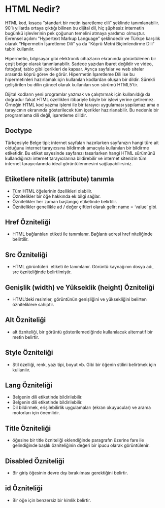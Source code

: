 # HTML Nedir?
HTML kod, kısaca “standart bir metin işaretleme dili” şeklinde tanımlanabilir. 90’lı yıllarda ortaya çıktığı bilinen bu dijital dil, hiç şüphesiz internetin bugünkü işlevlerinin pek çoğunun temelini atmaya yardımcı olmuştur. Evrensel açılımı “Hypertext Markup Language” şeklindedir ve Türkçe karşılık olarak “Hipermetin İşaretleme Dili” ya da “Köprü Metni Biçimlendirme Dili” tabiri kullanılır.

Hipermetin, bilgisayar gibi elektronik cihazların ekranında görüntülenen bir çeşit belge olarak tanımlanabilir. Sadece yazıdan ibaret değildir ve video, fotoğraf, tablo gibi içerikleri de kapsar. Ayrıca sayfalar ve web siteler arasında köprü görev de görür. Hipermetin İşaretleme Dili ise bu hipermetinleri hazırlamak için kullanılan kodlardan oluşan bir dildir. Sürekli geliştirilen bu dilin güncel olarak kullanılan son sürümü HTML5’tir.

Dijital kodların yeni programlar yazmak ve çalıştırmak için kullanıldığı da doğrudur fakat HTML özellikleri itibariyle böyle bir işlevi yerine getiremez. Örneğin HTML kod yazma işlemi ile bir tarayıcı uygulaması yapılamaz ama o tarayıcının ekranında gösterilecek tüm içerikler hazırlanabilir. Bu nedenle bir programlama dili değil, işaretleme dilidir.


## Doctype 
Türkçesiyle Belge tipi; internet sayfaları hazırlarken sayfanızın hangi türe ait olduğunu internet tarayıcısına bildirmek amacıyla kullanılan bir bildirme etiketidir. Bu etiket sayesinde sayfanızı tasarlarken hangi HTML sürümünü kullandığınızı internet tarayıcılarına bildirebilir ve internet sitenizin tüm internet tarayıcılarında ideal görüntülenmesini sağlayabilirsiniz.

## Etiketlere nitelik (attribute) tanımla
* Tüm HTML öğelerinin özellikleri olabilir.
* Öznitelikler bir öğe hakkında ek bilgi sağlar.
* Öznitelikler her zaman başlangıç ​​etiketinde belirtilir.
* Öznitelikler genellikle ad / değer çiftleri olarak gelir: name = ‘value’ gibi.

## Href Özniteliği
* HTML bağlantıları <a> etiketi ile tanımlanır. Bağlantı adresi href niteliğinde belirtilir.

## Src Özniteliği
* HTML görüntüleri <img> etiketi ile tanımlanır. Görüntü kaynağının dosya adı, src özniteliğinde belirtilmiştir.

 
 ## Genişlik (width) ve Yükseklik (height) Özniteliği
 * HTML’deki resimler, görüntünün genişliğini ve yüksekliğini belirten  özniteliklere sahiptir.

## Alt Özniteliği
 * alt özniteliği, bir görüntü gösterilemediğinde kullanılacak alternatif bir metin belirtir.

## Style Özniteliği
 * Stil özelliği, renk, yazı tipi, boyut vb. Gibi bir öğenin stilini belirtmek için kullanılır.
 

## Lang Özniteliği
 * Belgenin dili <html> etiketinde bildirilebilir.
 * Belgenin dili <html> etiketinde bildirilebilir.
 * Dil bildirmek, erişilebilirlik uygulamaları (ekran okuyucular) ve arama motorları için önemlidir.

## Title Özniteliği
* <p> öğesine bir title özniteliği eklendiğinde paragrafın üzerine fare ile gelindiğinde başlık özniteliğinin değeri bir ipucu olarak görüntülenir.

## Disabled Özniteliği
* Bir giriş öğesinin devre dışı bırakılması gerektiğini belirtir.

## id Özniteliği
* Bir öğe için benzersiz bir kimlik belirtir.



